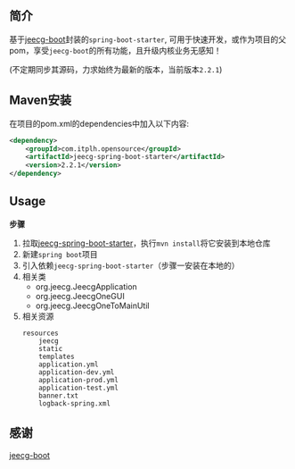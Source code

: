 ## 简介

基于[jeecg-boot](https://github.com/zhangdaiscott/jeecg-boot)封装的`spring-boot-starter`,
可用于快速开发，或作为项目的父pom，享受`jeecg-boot`的所有功能，且升级内核业务无感知！

(不定期同步其源码，力求始终为最新的版本，当前版本`2.2.1`)

## Maven安装

在项目的pom.xml的dependencies中加入以下内容:
```xml
<dependency>
    <groupId>com.itplh.opensource</groupId>
    <artifactId>jeecg-spring-boot-starter</artifactId>
    <version>2.2.1</version>
</dependency>
```

## Usage

**步骤**
1. 拉取[jeecg-spring-boot-starter](https://github.com/tanpenggood/jeecg-spring-boot-starter)，执行`mvn install`将它安装到本地仓库
2. 新建`spring boot`项目
3. 引入依赖`jeecg-spring-boot-starter`（步骤一安装在本地的）
4. 相关类
    - org.jeecg.JeecgApplication
    - org.jeecg.JeecgOneGUI
    - org.jeecg.JeecgOneToMainUtil
5. 相关资源
    ```
    resources
        jeecg
        static
        templates
        application.yml
        application-dev.yml
        application-prod.yml
        application-test.yml
        banner.txt
        logback-spring.xml
    ```

## 感谢

[jeecg-boot](https://github.com/zhangdaiscott/jeecg-boot)
